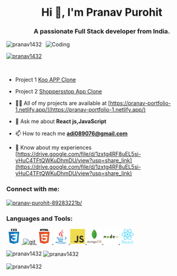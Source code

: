 <h1 align="center">Hi 👋, I'm Pranav Purohit</h1>
<h3 align="center">A passionate Full Stack developer from India.</h3>

<img align="right" alt="Coding" width="400" src="https://cdn.dribbble.com/users/1162077/screenshots/3848914/programmer.gif">

<p align="left"> <img src="https://komarev.com/ghpvc/?username=pranav1432&label=Profile%20views&color=0e75b6&style=flat" alt="pranav1432" /> </p>

<p align="left"> <a href="https://github.com/ryo-ma/github-profile-trophy"><img src="https://github-profile-trophy.vercel.app/?username=pranav1432" alt="pranav1432" /></a> </p>

<p align="left"> <a href="https://twitter.com/" target="blank"><img src="https://img.shields.io/twitter/follow/?logo=twitter&style=for-the-badge" alt="" /></a> </p>

- Project 1 [Koo APP Clone](https://koo-app-1.netlify.app/)

- Project 2 [Shoppersstop App Clone](https://shoppersstop-1.netlify.app/)

- 👨‍💻 All of my projects are available at [https://pranav-portfolio-1.netlify.app/](https://pranav-portfolio-1.netlify.app/)

- 💬 Ask me about **React js,JavaScript**

- 📫 How to reach me **adi089076@gmail.com**

- 📄 Know about my experiences [https://drive.google.com/file/d/1zxtg4RF8uEL5si-yHuC4TFtQWKuDhmDU/view?usp=share_link](https://drive.google.com/file/d/1zxtg4RF8uEL5si-yHuC4TFtQWKuDhmDU/view?usp=share_link)

<h3 align="left">Connect with me:</h3>
<p align="left">
<a href="https://linkedin.com/in/pranav-purohit-89283221b/" target="blank"><img align="center" src="https://raw.githubusercontent.com/rahuldkjain/github-profile-readme-generator/master/src/images/icons/Social/linked-in-alt.svg" alt="pranav-purohit-89283221b/" height="30" width="40" /></a>
</p>

<h3 align="left">Languages and Tools:</h3>
<p align="left"> <a href="https://www.w3schools.com/css/" target="_blank" rel="noreferrer"> <img src="https://raw.githubusercontent.com/devicons/devicon/master/icons/css3/css3-original-wordmark.svg" alt="css3" width="40" height="40"/> </a> <a href="https://git-scm.com/" target="_blank" rel="noreferrer"> <img src="https://www.vectorlogo.zone/logos/git-scm/git-scm-icon.svg" alt="git" width="40" height="40"/> </a> <a href="https://www.w3.org/html/" target="_blank" rel="noreferrer"> <img src="https://raw.githubusercontent.com/devicons/devicon/master/icons/html5/html5-original-wordmark.svg" alt="html5" width="40" height="40"/> </a> <a href="https://www.java.com" target="_blank" rel="noreferrer"> <img src="https://raw.githubusercontent.com/devicons/devicon/master/icons/java/java-original.svg" alt="java" width="40" height="40"/> </a> <a href="https://developer.mozilla.org/en-US/docs/Web/JavaScript" target="_blank" rel="noreferrer"> <img src="https://raw.githubusercontent.com/devicons/devicon/master/icons/javascript/javascript-original.svg" alt="javascript" width="40" height="40"/> </a> <a href="https://www.mongodb.com/" target="_blank" rel="noreferrer"> <img src="https://raw.githubusercontent.com/devicons/devicon/master/icons/mongodb/mongodb-original-wordmark.svg" alt="mongodb" width="40" height="40"/> </a> <a href="https://nodejs.org" target="_blank" rel="noreferrer"> <img src="https://raw.githubusercontent.com/devicons/devicon/master/icons/nodejs/nodejs-original-wordmark.svg" alt="nodejs" width="40" height="40"/> </a> <a href="https://reactjs.org/" target="_blank" rel="noreferrer"> <img src="https://raw.githubusercontent.com/devicons/devicon/master/icons/react/react-original-wordmark.svg" alt="react" width="40" height="40"/> </a> </p>

<p><img align="left" src="https://github-readme-stats.vercel.app/api/top-langs?username=pranav1432&show_icons=true&locale=en&layout=compact" alt="pranav1432" /></p>

<p>&nbsp;<img align="center" src="https://github-readme-stats.vercel.app/api?username=pranav1432&show_icons=true&locale=en" alt="pranav1432" /></p>

<p><img align="center" src="https://github-readme-streak-stats.herokuapp.com/?user=pranav1432&" alt="pranav1432" /></p>
